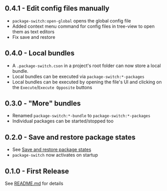 ## 0.4.1 - Edit config files manually
* `package-switch:open-global` opens the global config file
* Added context menu command for config files in tree-view to open them as text editors
* Fix save and restore

## 0.4.0 - Local bundles
* A `.package-switch.cson` in a project's root folder can now store a local bundle.
* Local bundles can be executed via `package-switch:*-packages`
* Local bundles can be executed by opening the file's UI and clicking on the `Execute`/`Execute Opposite` buttons

## 0.3.0 - "More" bundles
* Renamed `package-switch:*-bundle` to `package-switch:*-packages`
* Individual packages can be started/stopped too

## 0.2.0 - Save and restore package states
* See [Save and restore package states](README.md#save-and-restore-package-states)
* `package-switch` now activates on startup

## 0.1.0 - First Release
See [README.md](README.md) for details
